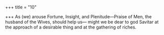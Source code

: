 +++
title = "10"

+++
As (we) arouse Fortune, Insight, and Plenitude—Praise of Men, the  husband of the Wives, should help us—
might we be dear to god Savitar at the approach of a desirable thing  and at the gathering of riches.